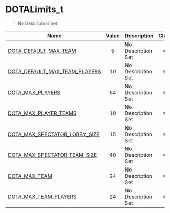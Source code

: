 # DOTALimits_t
> No Description Set

Name|Value|Description|Client
--|:--:|--|:--:
[DOTA_DEFAULT_MAX_TEAM](DOTA_DEFAULT_MAX_TEAM)|5|No Description Set|✔️
[DOTA_DEFAULT_MAX_TEAM_PLAYERS](DOTA_DEFAULT_MAX_TEAM_PLAYERS)|10|No Description Set|✔️
[DOTA_MAX_PLAYERS](DOTA_MAX_PLAYERS)|64|No Description Set|✔️
[DOTA_MAX_PLAYER_TEAMS](DOTA_MAX_PLAYER_TEAMS)|10|No Description Set|✔️
[DOTA_MAX_SPECTATOR_LOBBY_SIZE](DOTA_MAX_SPECTATOR_LOBBY_SIZE)|15|No Description Set|✔️
[DOTA_MAX_SPECTATOR_TEAM_SIZE](DOTA_MAX_SPECTATOR_TEAM_SIZE)|40|No Description Set|✔️
[DOTA_MAX_TEAM](DOTA_MAX_TEAM)|24|No Description Set|✔️
[DOTA_MAX_TEAM_PLAYERS](DOTA_MAX_TEAM_PLAYERS)|24|No Description Set|✔️
